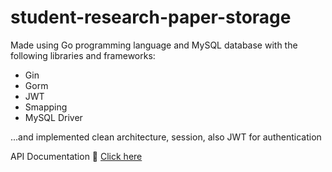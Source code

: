 # student-research-paper-storage

Made using Go programming language and MySQL database with the following libraries and frameworks:
- Gin
- Gorm
- JWT
- Smapping
- MySQL Driver

...and implemented clean architecture, session, also JWT for authentication

API Documentation 🚀 [Click here](https://documenter.getpostman.com/view/18705948/UzBsGPoy#110464d4-5abd-4937-93e6-b5c6c2b40cc8)
